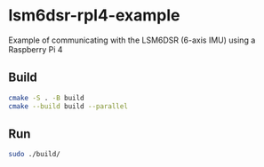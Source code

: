 # lsm6dsr-rpl4-example
Example of communicating with the LSM6DSR (6-axis IMU) using a Raspberry Pi 4

## Build
```sh
cmake -S . -B build
cmake --build build --parallel
```

## Run
```sh
sudo ./build/
```